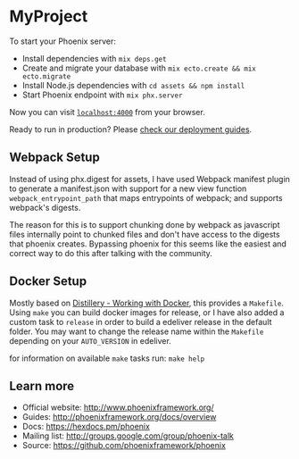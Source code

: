 # MyProject

To start your Phoenix server:

  * Install dependencies with `mix deps.get`
  * Create and migrate your database with `mix ecto.create && mix ecto.migrate`
  * Install Node.js dependencies with `cd assets && npm install`
  * Start Phoenix endpoint with `mix phx.server`

Now you can visit [`localhost:4000`](http://localhost:4000) from your browser.

Ready to run in production? Please [check our deployment guides](http://www.phoenixframework.org/docs/deployment).

## Webpack Setup

Instead of using phx.digest for assets, I have used Webpack manifest plugin to generate a manifest.json with support
for a new view function `webpack_entrypoint_path` that maps entrypoints of webpack; and supports webpack's digests.

The reason for this is to support chunking done by webpack as javascript files internally point to chunked files and
don't have access to the digests that phoenix creates. Bypassing phoenix for this seems like the easiest and correct way
to do this after talking with the community.

## Docker Setup

Mostly based on [Distillery - Working with Docker](https://hexdocs.pm/distillery/guides/working_with_docker.html), this
provides a `Makefile`. Using `make` you can build docker images for release, or I have also added a custom task to
`release` in order to build a edeliver release in the default folder. You may want to change the release name within the
`Makefile` depending on your `AUTO_VERSION` in edeliver.

for information on available `make` tasks run: `make help`

## Learn more

  * Official website: http://www.phoenixframework.org/
  * Guides: http://phoenixframework.org/docs/overview
  * Docs: https://hexdocs.pm/phoenix
  * Mailing list: http://groups.google.com/group/phoenix-talk
  * Source: https://github.com/phoenixframework/phoenix
